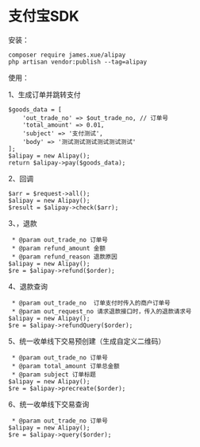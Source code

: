 支付宝SDK
======

安装：

    composer require james.xue/alipay
    php artisan vendor:publish --tag=alipay

使用：

1、生成订单并跳转支付

    $goods_data = [
        'out_trade_no' => $out_trade_no, // 订单号
        'total_amount' => 0.01,
        'subject' => '支付测试',
        'body' => '测试测试测试测试测试测试'
    ];
    $alipay = new Alipay();
    return $alipay->pay($goods_data);

2、回调

    $arr = $request->all();
    $alipay = new Alipay();
    $result = $alipay->check($arr);

3、，退款
     
     * @param out_trade_no 订单号
     * @param refund_amount 金额
     * @param refund_reason 退款原因
    $alipay = new Alipay();
    $re = $alipay->refund($order);
    
4、退款查询
     
     * @param out_trade_no  订单支付时传入的商户订单号
     * @param out_request_no 请求退款接口时，传入的退款请求号
    $alipay = new Alipay();
    $re = $alipay->refundQuery($order);
    
5、统一收单线下交易预创建（生成自定义二维码）
     
     * @param out_trade_no 订单号
     * @param total_amount 订单总金额
     * @param subject 订单标题
    $alipay = new Alipay();
    $re = $alipay->precreate($order);
    
6、统一收单线下交易查询

     * @param out_trade_no 订单号
    $alipay = new Alipay();
    $re = $alipay->query($order);
